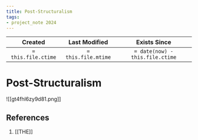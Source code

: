 ```yaml
---
title: Post-Structuralism
tags:
- project_note 2024
---
```

|     Created      |  Last Modified   |       Exists Since        |
|:----------------:|:----------------:|:----------------:|
| `= this.file.ctime` | `= this.file.mtime` | `= date(now) - this.file.ctime`|

# Post-Structuralism
![[gt4fhl6zy9d81.png]]
## References
1. [[THE]]
